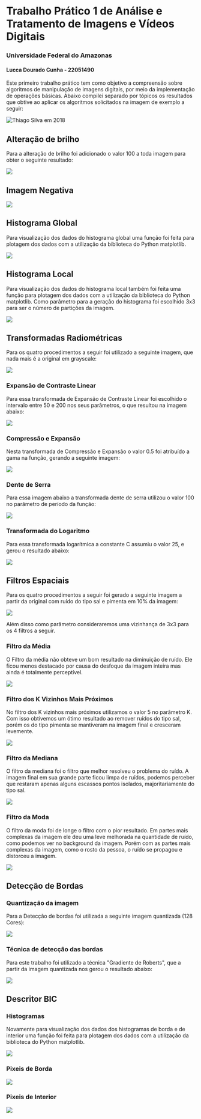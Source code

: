 # Trabalho Prático 1 de Análise e Tratamento de Imagens e Vídeos Digitais

### Universidade Federal do Amazonas
#### Lucca Dourado Cunha - 22051490


Este primeiro trabalho prático tem como objetivo a compreensão sobre algoritmos de manipulação de imagens digitais, por meio da implementação de operações básicas. Abaixo compilei separado por tópicos os resultados que obtive ao aplicar os algoritmos solicitados na imagem de exemplo a seguir:

![Thiago Silva em 2018](https://github.com/LuccaDC/ATIV-TP1/blob/main/Artefatos/imagem_original.jpg?raw=true)

## Alteração de brilho

Para a alteração de brilho foi adicionado o valor 100 a toda imagem para obter o seguinte resultado:

![](https://github.com/LuccaDC/ATIV-TP1/blob/main/Artefatos/imagem_brilho.jpg?raw=true)

## Imagem Negativa


![](https://github.com/LuccaDC/ATIV-TP1/blob/main/Artefatos/imagem_negativa.jpg?raw=true)

## Histograma Global

Para visualização dos dados do histograma global uma função foi feita para plotagem dos dados com a utilização da biblioteca do Python matplotlib.

![](https://github.com/LuccaDC/ATIV-TP1/blob/main/Artefatos/grafico_histograma_global.png?raw=true)

## Histograma Local

Para visualização dos dados do histograma local também foi feita uma função para plotagem dos dados com a utilização da biblioteca do Python matplotlib. Como parâmetro para a geração do histograma foi escolhido 3x3 para ser o número de partições da imagem.

![](https://github.com/LuccaDC/ATIV-TP1/blob/main/Artefatos/grafico_histograma_local.png?raw=true)

## Transformadas Radiométricas

Para os quatro procedimentos a seguir foi utilizado a seguinte imagem, que nada mais é a original em grayscale:

![](https://github.com/LuccaDC/ATIV-TP1/blob/main/Artefatos/imagem_original_grayscale.jpg?raw=true)

### Expansão de Contraste Linear

Para essa transformada de Expansão de Contraste Linear foi escolhido o intervalo entre 50 e 200 nos seus parâmetros, o que resultou na imagem abaixo:

![](https://github.com/LuccaDC/ATIV-TP1/blob/main/Artefatos/imagem_expansao_contraste.jpg?raw=true)

### Compressão e Expansão

Nesta transformada de Compressão e Expansão o valor 0.5 foi atribuído a gama na função, gerando a seguinte imagem:

![](https://github.com/LuccaDC/ATIV-TP1/blob/main/Artefatos/imagem_compressao_expansao.jpg?raw=true)

### Dente de Serra

Para essa imagem abaixo a transformada dente de serra utilizou o valor 100 no parâmetro de período da função:

![](https://github.com/LuccaDC/ATIV-TP1/blob/main/Artefatos/imagem_dente_de_serra.jpg?raw=true)

### Transformada do Logaritmo

Para essa transformada logarítmica a constante C assumiu o valor 25, e gerou o resultado abaixo:

![](https://github.com/LuccaDC/ATIV-TP1/blob/main/Artefatos/imagem_logaritmica.jpg?raw=true)

## Filtros Espaciais

Para os quatro procedimentos a seguir foi gerado a seguinte imagem a partir da original com ruído do tipo sal e pimenta em 10% da imagem:

![](https://github.com/LuccaDC/ATIV-TP1/blob/main/Artefatos/imagem_original_ruidosa.jpg?raw=true)

Além disso como parâmetro consideraremos uma vizinhança de 3x3 para os 4 filtros a seguir.

### Filtro da Média

O Filtro da média não obteve um bom resultado na diminuição de ruído. Ele ficou menos destacado por causa do desfoque da imagem inteira mas ainda é totalmente perceptível.

![](https://github.com/LuccaDC/ATIV-TP1/blob/main/Artefatos/imagem_media.jpg?raw=true)

### Filtro dos K Vizinhos Mais Próximos

No filtro dos K vizinhos mais próximos utilizamos o valor 5 no parâmetro K. Com isso obtivemos um ótimo resultado ao remover ruídos do tipo sal, porém os do tipo pimenta se mantiveram na imagem final e cresceram levemente.

![](https://github.com/LuccaDC/ATIV-TP1/blob/main/Artefatos/imagem_k_vizinhos.jpg?raw=true)

### Filtro da Mediana

O filtro da mediana foi o filtro que melhor resolveu o problema do ruído. A imagem final em sua grande parte ficou limpa de ruídos, podemos perceber que restaram apenas alguns escassos pontos isolados, majoritariamente do tipo sal.

![](https://github.com/LuccaDC/ATIV-TP1/blob/main/Artefatos/imagem_mediana.jpg?raw=true)

### Filtro da Moda

O filtro da moda foi de longe o filtro com o pior resultado. Em partes mais complexas da imagem ele deu uma leve melhorada na quantidade de ruído, como podemos ver no background da imagem. Porém com as partes mais complexas da imagem, como o rosto da pessoa, o ruído se propagou e distorceu a imagem.

![](https://github.com/LuccaDC/ATIV-TP1/blob/main/Artefatos/imagem_moda.jpg?raw=true)

## Detecção de Bordas

### Quantização da imagem
Para a Detecção de bordas foi utilizada a seguinte imagem quantizada (128 Cores):

![](https://github.com/LuccaDC/ATIV-TP1/blob/main/Artefatos/imagem_original_quantizada.jpg?raw=true)

### Técnica de detecção das bordas

Para este trabalho foi utilizado a técnica "Gradiente de Roberts", que a partir da imagem quantizada nos gerou o resultado abaixo:

![](https://github.com/LuccaDC/ATIV-TP1/blob/main/Artefatos/imagem_bordas.jpg?raw=true)

## Descritor BIC

### Histogramas

Novamente para visualização dos dados dos histogramas de borda e de interior uma função foi feita para plotagem dos dados com a utilização da biblioteca do Python matplotlib.

![](https://github.com/LuccaDC/ATIV-TP1/blob/main/Artefatos/grafico_histograma_bic.png?raw=true)

### Pixeis de Borda

![](https://github.com/LuccaDC/ATIV-TP1/blob/main/Artefatos/imagem_bordas_bic.jpg?raw=true)

### Pixeis de Interior

![](https://github.com/LuccaDC/ATIV-TP1/blob/main/Artefatos/imagem_interior_bic.jpg?raw=true)
